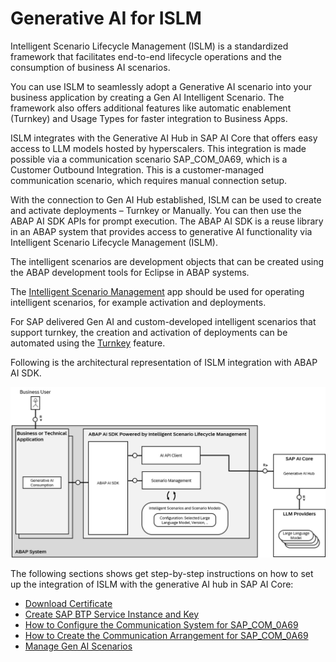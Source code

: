 <!-- loio8dd73367ad7542109c7c54edeb1ab9c5 -->

# Generative AI for ISLM

Intelligent Scenario Lifecycle Management \(ISLM\) is a standardized framework that facilitates end-to-end lifecycle operations and the consumption of business AI scenarios.

You can use ISLM to seamlessly adopt a Generative AI scenario into your business application by creating a Gen AI Intelligent Scenario. The framework also offers additional features like automatic enablement \(Turnkey\) and Usage Types for faster integration to Business Apps.

ISLM integrates with the Generative AI Hub in SAP AI Core that offers easy access to LLM models hosted by hyperscalers. This integration is made possible via a communication scenario SAP\_COM\_0A69, which is a Customer Outbound Integration. This is a customer-managed communication scenario, which requires manual connection setup.

With the connection to Gen AI Hub established, ISLM can be used to create and activate deployments – Turnkey or Manually. You can then use the ABAP AI SDK APIs for prompt execution. The ABAP AI SDK is a reuse library in an ABAP system that provides access to generative AI functionality via Intelligent Scenario Lifecycle Management \(ISLM\). 

The intelligent scenarios are development objects that can be created using the ABAP development tools for Eclipse in ABAP systems.

The [Intelligent Scenario Management](https://help.sap.com/docs/SAP_S4HANA_CLOUD/6aa39f1ac05441e5a23f484f31e477e7/4e67f075b34c4044802d0418efdef3b3.html) app should be used for operating intelligent scenarios, for example activation and deployments.

For SAP delivered Gen AI and custom-developed intelligent scenarios that support turnkey, the creation and activation of deployments can be automated using the [Turnkey](turnkey-d9c6d05.md) feature.

Following is the architectural representation of ISLM integration with ABAP AI SDK.

![](images/ISLM_ABAP_AI_SDK_Architecture_c0a22d7.png)

The following sections shows get step-by-step instructions on how to set up the integration of ISLM with the generative AI hub in SAP AI Core:

-   [Download Certificate](download-certificate-3645813.md)
-   [Create SAP BTP Service Instance and Key](create-sap-btp-service-instance-and-key-5b35ee9.md)
-   [How to Configure the Communication System for SAP\_COM\_0A69](how-to-configure-the-communication-system-for-sap-com-0a69-7d691a0.md)
-   [How to Create the Communication Arrangement for SAP\_COM\_0A69](how-to-create-the-communication-arrangement-for-sap-com-0a69-20014a0.md)
-   [Manage Gen AI Scenarios](manage-gen-ai-scenarios-5fef720.md)

